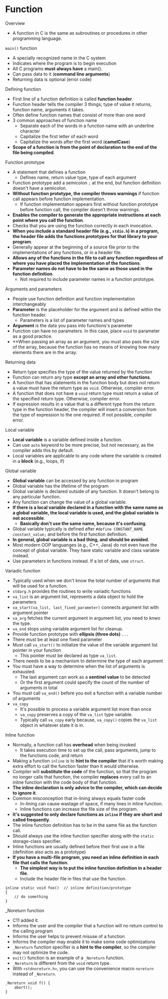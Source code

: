 # Function

Overview
- A function in C is the same as subroutines or procedures in other programming language.

`main()` function
- A specially recognized name in the C system
- Indicates where the program is to begin execution
- All C programs **must always have** a main().
- Can pass data to it (**command line arguments**)
- Returning data is optional (error code)

Defining function
- First line of a function definition is called **function header**.
- Function header tells the compiler 3 things; type of value it returns, function name, arguments it takes.
- Often define function names that consist of more than one word
- 3 common approaches of function name
  - Separate each of the words in a function name with an underline character
  - Capitalize the first letter of each word
  - Capitalize the words after the first word (**camelCase**)
- **Scope of a function is from the point of declaration to the end of the file being compiled**.

Function prototype
- A statement that defines a function
  - Defines name, return value type, type of each argument
- Function prototype add a semicolon `;` at the end, but function definition doesn't have a semicolon.
- **Without function prototype, the compiler throws warnings** if function call appears before function implementation.
  - If function implementation appears first without function prototype before function call, the compiler doesn't throw warnings.
- **Enables the compiler to generate the appropriate instructions at each point where you call the function**.
- Checks that you are using the function correctly in each invocation.
- **When you include a standard header file (e.g., `stdio.h`) in a program, the header file adds the functions prototypes for that library to your program**.
- Generally appear at the beginning of a source file prior to the implementations of any functions, or in a header file.
- **Allows any of the functions in the file to call any function regardless of where you have placed the implementation of the functions**.
- **Parameter names do not have to be the same as those used in the function definition**.
  - Not required to include parameter names in a function prototype.

Arguments and parameters
- People use function definition and function implementation interchangeably
- **Parameter** is the placeholder for the argument and is defined within the function header.
  - Parameters is a list of parameter names and types
- **Argument** is the data you pass into functions's parameter
- Function can have no parameters. In this case, place `void` to parameter as a good practice.
- **When passing an array as an argument, you must also pass the size of the array, because the function has no means of knowing how many elements there are in the array.

Returning data
- Return type specifies the type of the value returned by the function
- Function can return any type **except an array and other functions**.
- A function that has statements in the function body but does not return a value must have the return type as `void`. Otherwise, compiler error.
- A function that does not have a `void` return type must return a value of the specified return type. Otherwise, compiler error.
- If expression results in a value that is a different type from the return type in the function header, the compiler will insert a conversion from the type of expression to the one required. If not possible, compiler error.

Local variable
- **Local variable** is a variable defined inside a function.
- Can use `auto` keyword to be more precise, but not necessary, as the compiler adds this by default.
- Local variables are applicable to any code where the variable is created in a **block** (e.g., loops, if)

Global variable
- **Global variable** can be accessed by any function in program
- Global variable has the lifetime of the program
- Global variable is declared outside of any function. It doesn't belong to any particular function.
- Any function can change the value of a global variable.
- **If there is a local variable declared in a function with the same name as a global variable, the local variable is used, and the global variable is not accessible**.
  - **Basically don't use the same name, because it's confusing**.
- Global variable typically is defined after `#define CONSTANT_NAME constant_value;` and before the first function definition.
- **In general, global variable is a bad thing, and should be avoided**.
- Most modern OOP languanges (e.g., C++, Java) do not even have the concept of global variable. They have static variable and class variable instead.
- Use parameters in functions instead. If a lot of data, use `struct`.

Variadic function
- Typically used when we don't know the total number of arguments that will be used for a function.
- `stdarg.h` provides the routines to write variadic functions
- `va_list` is an argument list, represents a data object to hold the parameters
- `va_start(va_list, last_fixed_parameter)` connects argument list with argument pointer
- `va_arg` fetches the current argument in argument list, you need to knwo the type.
- `va_end` stops using variable argument list for cleanup.
- Provide function prototype with **ellipsis (three dots)** `...`
- There must be at least one fixed parameter
- Must call `va_start()` to initialize the value of the variable argument list pointer in your function
  - This pointer must be declared as type `va_list`.
- There needs to be a mechanism to determine the type of each argument
- You must have a way to determine when the list of arguments is exhausted.
  - The last argument can work as a **sentinel value** to be detected
  - Or the first argument could specify the count of the number of arguments in total
- You must call `va_end()` before you exit a function with a variable number of arguments
- `va_copy`
  - It's possible to process a variable argument list more than once
  - `va_copy` preserves a copy of the `va_list` type variable.
  - Typically call `va_copy` early because, `va_copy()` copies the `va_list` object in whatever state it is in.

Inline function
- Normally, a function call has **overhead** when being invoked
  - It takes execution time to set up the call, pass arguments, jump to the functions code, and return
- Making a function `inline` is to **hint to the compiler** that it's worth making extra effort to call the function faster than it would otherwise.
- Compiler will **substitute the code** of the function, so that the program no longer calls that function, the compiler **replaces** every call to an inline function with the code body of that function.
- **The inline declaration is only advice to the compiler, which can decide to ignore it**.
- Common misconception that in-lining always equals faster code
  - In-lining can cause wastage of space, if many lines in inline function.
  - Inline functions can increase the file size of the program.
- **It's suggested to only declare functions as `inline` if they are short and called frequently**.
- The inline function definition has to be in the same file as the function call.
- Should always use the inline function specifier along with the `static` storage-class specifier.
- Inline functions are usually defined before their first use in a file (definition also acts as a prototype)
- **If you have a multi-file program, you need an inline definition in each file that calls the function**.
  - **The simplest way is to put the inline function definition in a header file**.
  - Include the header file in files that use the function.

```
inline static void foo()  // inline definition/prototype
{
    // do something
}
```

_Noreturn function
- C11 added it.
- Informs the user and the compiler that a function will no return control to the calling program
- Informs the user helps to prevent misuse of a function
- Informs the compiler may enable it to make some code optimizations
- `_Noreturn` function specifier is a **hint to the compiler**, so the compiler may not optimize the code.
- `exit()` function is an example of a `_Noreturn` function.
- `_Noreturn` is different from the `void` return type.
- With `<stdnoreturn.h>`, you can use the convenience macro `noreturn` instead of `_Noreturn`.

```
_Noreturn void f() {
    abort();
}
```